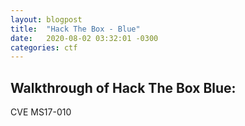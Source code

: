 ```yaml
---
layout: blogpost
title:  "Hack The Box - Blue" 
date:   2020-08-02 03:32:01 -0300
categories: ctf
---
```

## Walkthrough of Hack The Box Blue: 
CVE MS17-010

<object data="{{ '/assets/pdfs/HTB/blue.pdf' }}" width="700" height="1000" type='application/pdf'></object>
